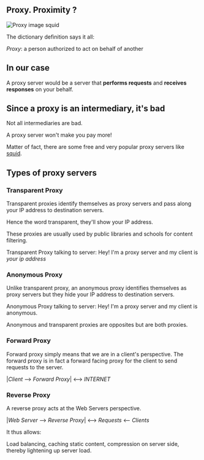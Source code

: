 ## Proxy. Proximity ?

![Proxy image squid](https://github.com/codarrenvelvindron/codarrenvelvindron.github.io/raw/master/images/DXxSP7SVAAAnArQ.png)

The dictionary definition says it all:

*Proxy*: a person authorized to act on behalf of another

## In our case

A proxy server would be a server that **performs requests** and **receives responses** on your behalf.


## Since a proxy is an intermediary, it's bad

Not all intermediaries are bad. 

A proxy server won't make you pay more!

Matter of fact, there are some free and very popular proxy servers like [squid](http://www.squid-cache.org/).

## Types of proxy servers

### Transparent Proxy
Transparent proxies identify themselves as proxy servers and pass along  your IP address to destination servers. 

Hence the word transparent, they'll show your IP address.

These proxies are usually used by public libraries and schools for content filtering.

Transparent Proxy talking to server: Hey! I'm a proxy server and my client is *your ip address*

### Anonymous Proxy
Unlike transparent proxy, an anonymous proxy identifies themselves as proxy servers but they hide your IP address to destination servers.

Anonymous Proxy talking to server: Hey! I'm a proxy server and my client is anonymous.

Anonymous and transparent proxies are opposites but are both proxies.


### Forward Proxy
Forward proxy simply means that we are in a client's perspective.
The forward proxy is in fact a forward facing proxy for the client to send requests to the server.

|*Client* --> *Forward Proxy*| <--> *INTERNET*

### Reverse Proxy
A reverse proxy acts at the Web Servers perspective.

|*Web Server* --> *Reverse Proxy*| <--> *Requests* <-- *Clients*

It thus allows:

Load balancing, caching static content, compression on server side, thereby lightening up server load.